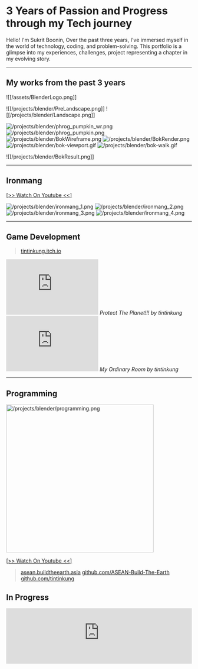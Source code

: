 # 3 Years of Passion and Progress through my Tech journey

Hello! I'm Sukrit Boonin, Over the past three years, I've immersed myself in the world of technology, coding, and problem-solving. This portfolio is a glimpse into my experiences, challenges, project representing a chapter in my evolving story.

---

## My works from the past 3 years
![[/assets/BlenderLogo.png]]

![[/projects/blender/PreLandscape.png]]
![[/projects/blender/Landscape.png]]

<div className="grid gap-4 grid-cols-2 grid-rows-3">
    <img className="internal new my-0" src="/projects/blender/phrog_pumpkin_wr.png" alt="/projects/blender/phrog_pumpkin_wr.png" />
    <img className="internal new my-0" src="/projects/blender/phrog_pumpkin.png" alt="/projects/blender/phrog_pumpkin.png" />
    <img className="internal new my-0" src="/projects/blender/BokWireframe.png" alt="/projects/blender/BokWireframe.png" />
    <img className="internal new my-0" src="/projects/blender/BokRender.png" alt="/projects/blender/BokRender.png" />
    <img className="internal new my-0" src="/projects/blender/bok-viewport.gif" alt="/projects/blender/bok-viewport.gif" />
    <img className="internal new my-0" src="/projects/blender/bok-walk.gif" alt="/projects/blender/bok-walk.gif" />
</div>

![[/projects/blender/BokResult.png]]

---
## Ironmang
[[\>\> Watch On Youtube \<\<]](https://youtu.be/jx8poinmrQg?si=gcIQ_HAnnpS57SsQ)

<div className="grid gap-2 grid-cols-2 grid-rows-1 mt-5">
    <img className="internal new my-0" src="/projects/blender/ironmang_1.png" alt="/projects/blender/ironmang_1.png" />
    <img className="internal new my-0" src="/projects/blender/ironmang_2.png" alt="/projects/blender/ironmang_2.png" />
</div>
<div className="grid gap-2 grid-cols-2 grid-rows-1 my-2">
    <img className="internal new my-0" src="/projects/blender/ironmang_3.png" alt="/projects/blender/ironmang_3.png" />
    <img className="internal new my-0" src="/projects/blender/ironmang_4.png" alt="/projects/blender/ironmang_4.png" />
</div>

---

## Game Development

> [tintinkung.itch.io](https://tintinkung.itch.io)

<div className="grid gap-4 grid-cols-2 grid-rows-1">
    <div className="flex-auto text-center">
        <iframe className="max-w-20 max-h-20 my-2" width="250" frameborder="0" src="https://itch.io/embed/1178333?linkback=true&amp;bg_color=0f0f0f&amp;fg_color=ededed&amp;border_color=464646">
        </iframe>
        <i>Protect The Planet!!! by tintinkung</i>
    </div>
    <div className="flex-auto text-center">
        <iframe className="max-w-20 max-h-20 my-2" width="250" frameborder="0" src="https://itch.io/embed/1195540?bg_color=0f0f0f&amp;fg_color=ededed&amp;border_color=464646" >
        </iframe>
        <i>My Ordinary Room by tintinkung</i>
    </div>
</div>

---

## Programming

<img className="internal new my-4" width="400" src="/projects/blender/programming.png" alt="/projects/blender/programming.png" />

[[\>\> Watch On Youtube \<\<]](https://youtu.be/1sE8nxP-7y8)


> [asean.buildtheearth.asia](https://asean.buildtheearth.asia)
> [github.com/ASEAN-Build-The-Earth](https://github.com/ASEAN-Build-The-Earth)
> [github.com/tintinkung](https://github.com/tintinkung)

## In Progress

<iframe className="my-2" width="100%" frameborder="0" src="https://deploy-preview-4--twofeetcat.netlify.app/"></iframe>